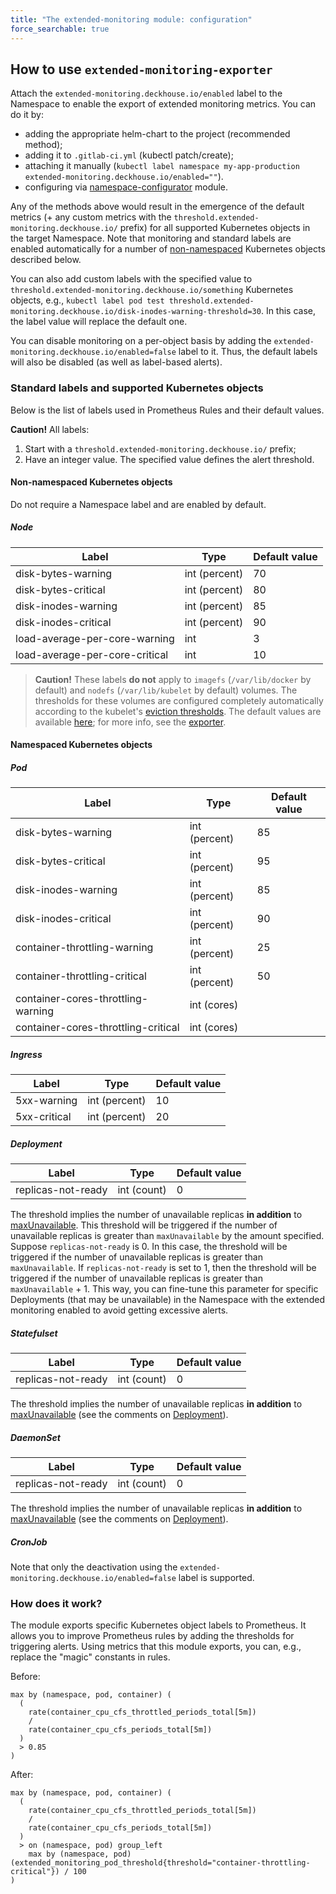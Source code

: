 ```yaml
---
title: "The extended-monitoring module: configuration"
force_searchable: true
---
```


<!-- SCHEMA -->

## How to use `extended-monitoring-exporter`

Attach the `extended-monitoring.deckhouse.io/enabled` label to the Namespace to enable the export of extended monitoring metrics. You can do it by:
- adding the appropriate helm-chart to the project (recommended method);
- adding it to `.gitlab-ci.yml` (kubectl patch/create);
- attaching it manually (`kubectl label namespace my-app-production extended-monitoring.deckhouse.io/enabled=""`).
- configuring via [namespace-configurator](/documentation/v1/modules/600-namespace-configurator/) module.

Any of the methods above would result in the emergence of the default metrics (+ any custom metrics with the `threshold.extended-monitoring.deckhouse.io/` prefix) for all supported Kubernetes objects in the target Namespace. Note that monitoring and standard labels are enabled automatically for a number of [non-namespaced](#non-namespaced-kubernetes-objects) Kubernetes objects described below.

You can also add custom labels with the specified value to `threshold.extended-monitoring.deckhouse.io/something` Kubernetes objects, e.g., `kubectl label pod test threshold.extended-monitoring.deckhouse.io/disk-inodes-warning-threshold=30`.
In this case, the label value will replace the default one.

You can disable monitoring on a per-object basis by adding the `extended-monitoring.deckhouse.io/enabled=false` label to it. Thus, the default labels will also be disabled (as well as label-based alerts).

### Standard labels and supported Kubernetes objects

Below is the list of labels used in Prometheus Rules and their default values.

**Caution!** All labels:
1. Start with a `threshold.extended-monitoring.deckhouse.io/` prefix;
2. Have an integer value. The specified value defines the alert threshold.

#### Non-namespaced Kubernetes objects

Do not require a Namespace label and are enabled by default.

##### Node

| Label                                   | Type          | Default value  |
|-----------------------------------------|---------------|----------------|
| disk-bytes-warning                      | int (percent) | 70             |
| disk-bytes-critical                     | int (percent) | 80             |
| disk-inodes-warning                     | int (percent) | 85             |
| disk-inodes-critical                    | int (percent) | 90             |
| load-average-per-core-warning           | int           | 3              |
| load-average-per-core-critical          | int           | 10             |

> **Caution!** These labels **do not** apply to `imagefs` (`/var/lib/docker` by default) and `nodefs` (`/var/lib/kubelet` by default) volumes.
The thresholds for these volumes are configured completely automatically according to the kubelet's [eviction thresholds](https://kubernetes.io/docs/tasks/administer-cluster/out-of-resource/).
The default values are available [here](https://github.com/kubernetes/kubernetes/blob/743e4fba6339237cc8d5c11413f76ea54b4cc3e8/pkg/kubelet/apis/config/v1beta1/defaults_linux.go#L22-L27); for more info, see the [exporter](https://github.com/deckhouse/deckhouse/blob/main/modules/340-monitoring-kubernetes/images/kubelet-eviction-thresholds-exporter/loop).

#### Namespaced Kubernetes objects

##### Pod

| Label                                   | Type          | Default value  |
|-----------------------------------------|---------------|----------------|
| disk-bytes-warning                      | int (percent) | 85             |
| disk-bytes-critical                     | int (percent) | 95             |
| disk-inodes-warning                     | int (percent) | 85             |
| disk-inodes-critical                    | int (percent) | 90             |
| container-throttling-warning            | int (percent) | 25             |
| container-throttling-critical           | int (percent) | 50             |
| container-cores-throttling-warning      | int (cores)   |                |
| container-cores-throttling-critical     | int (cores)   |                |

##### Ingress

| Label                  | Type          | Default value |
|------------------------|---------------|---------------|
| 5xx-warning            | int (percent) | 10            |
| 5xx-critical           | int (percent) | 20            |

##### Deployment

| Label                  | Type          | Default value |
|------------------------|---------------|---------------|
| replicas-not-ready     | int (count)   | 0             |

The threshold implies the number of unavailable replicas **in addition** to [maxUnavailable](https://kubernetes.io/docs/concepts/workloads/controllers/deployment/#max-unavailable). This threshold will be triggered if the number of unavailable replicas is greater than `maxUnavailable` by the amount specified. Suppose `replicas-not-ready` is 0. In this case, the threshold will be triggered if the number of unavailable replicas is greater than `maxUnavailable`. If `replicas-not-ready` is set to 1, then the threshold will be triggered if the number of unavailable replicas is greater than `maxUnavailable` + 1. This way, you can fine-tune this parameter for specific Deployments (that may be unavailable) in the Namespace with the extended monitoring enabled to avoid getting excessive alerts.

##### Statefulset

| Label                  | Type          | Default value |
|------------------------|---------------|---------------|
| replicas-not-ready     | int (count)   | 0             |

The threshold implies the number of unavailable replicas **in addition** to [maxUnavailable](https://kubernetes.io/docs/concepts/workloads/controllers/deployment/#max-unavailable) (see the comments on [Deployment](#deployment)).

##### DaemonSet

| Label                  | Type          | Default value |
|------------------------|---------------|---------------|
| replicas-not-ready     | int (count)   | 0             |

The threshold implies the number of unavailable replicas **in addition** to [maxUnavailable](https://kubernetes.io/docs/concepts/workloads/controllers/deployment/#max-unavailable) (see the comments on [Deployment](#deployment)).

##### CronJob

Note that only the deactivation using the `extended-monitoring.deckhouse.io/enabled=false` label is supported.

### How does it work?

The module exports specific Kubernetes object labels to Prometheus. It allows you to improve Prometheus rules by adding the thresholds for triggering alerts.
Using metrics that this module exports, you can, e.g., replace the "magic" constants in rules.

Before:

```text
max by (namespace, pod, container) (
  (
    rate(container_cpu_cfs_throttled_periods_total[5m])
    /
    rate(container_cpu_cfs_periods_total[5m])
  )
  > 0.85
)
```

After:

```text
max by (namespace, pod, container) (
  (
    rate(container_cpu_cfs_throttled_periods_total[5m])
    /
    rate(container_cpu_cfs_periods_total[5m])
  )
  > on (namespace, pod) group_left
    max by (namespace, pod) (extended_monitoring_pod_threshold{threshold="container-throttling-critical"}) / 100
)
```
